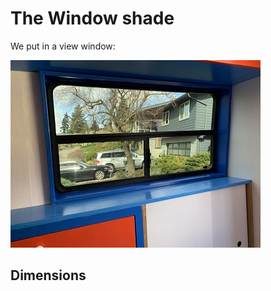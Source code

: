 # The Window shade
We put in a view window:

![view window](./images/windowshade.jpeg)
## Dimensions
